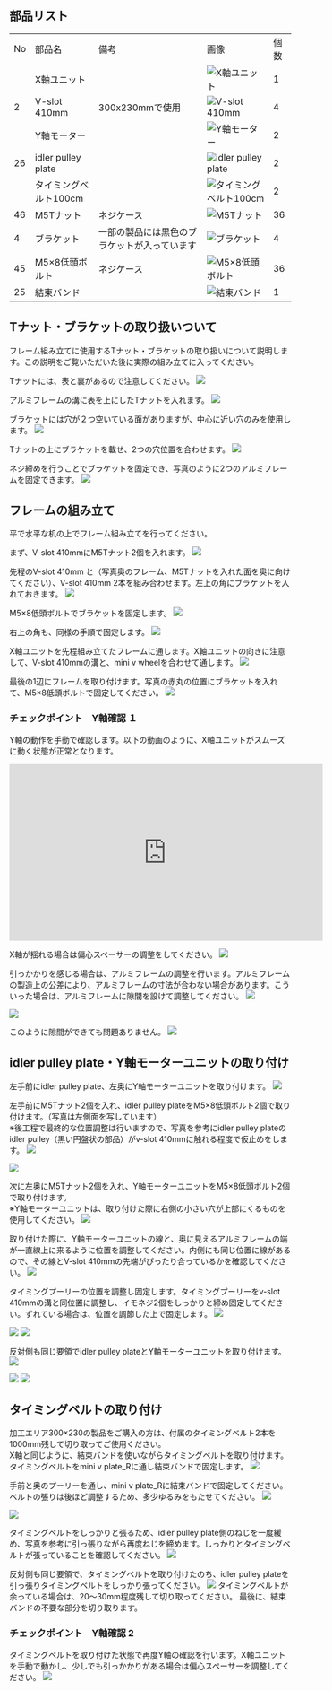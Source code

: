 ## 部品リスト
<table class="packing-list">
<tbody>
<tr>
<td>No</td>
<td>部品名</td>
<td>備考</td>
<td class="packing-img">画像</td>
<td>個数</td>
</tr>
<tr>
<td></td>
<td>X軸ユニット</td>
<td></td>
<td><img src="./images/04/p4-1.jpg" alt="X軸ユニット"></td>
<td>1</td>
</tr>
<tr>
<td>2</td>
<td>V-slot 410mm</td>
<td>300x230mmで使用</td>
<td><img src="./images/04/p4-2.jpg" alt="V-slot 410mm"></td>
<td>4</td>
</tr>
<tr>
<td></td>
<td>Y軸モーター</td>
<td></td>
<td><img src="./images/04/p4-3.jpg" alt="Y軸モーター"></td>
<td>2</td>
</tr>
<tr>
<td>26</td>
<td>idler pulley plate</td>
<td></td>
<td><img src="./images/04/p4-4.jpg" alt="idler pulley plate"></td>
<td>2</td>
</tr>
<tr>
<td></td>
<td>タイミングベルト100cm</td>
<td></td>
<td><img src="./images/04/p4-5.jpg" alt="タイミングベルト100cm"></td>
<td>2</td>
</tr>
<tr>
<td>46</td>
<td>M5Tナット</td>
<td>ネジケース</td>
<td><img src="./images/04/p4-6.jpg" alt="M5Tナット"></td>
<td>36</td>
</tr>
<tr>
<td>4</td>
<td>ブラケット</td>
<td>一部の製品には黒色のブラケットが入っています</td>
<td><img src="./images/04/p4-11.jpg" alt="ブラケット"></td>
<td>4</td>
</tr>
<tr>
<td>45</td>
<td>M5×8低頭ボルト</td>
<td>ネジケース</td>
<td><img src="./images/04/p4-8.jpg" alt="M5×8低頭ボルト"></td>
<td>36</td>
</tr>
<tr>
<td>25</td>
<td>結束バンド</td>
<td></td>
<td><img src="./images/04/p4-10.jpg" alt="結束バンド"></td>
<td>1</td>
</tr>
</tbody>
</table>

## Tナット・ブラケットの取り扱いついて
フレーム組み立てに使用するTナット・ブラケットの取り扱いについて説明します。この説明をご覧いただいた後に実際の組み立てに入ってください。

Tナットには、表と裏があるので注意してください。
<img src="./images/04/mini-300mm_04_30.jpg">

アルミフレームの溝に表を上にしたTナットを入れます。
<img src="./images/04/mini-300mm_04_32.jpg">

ブラケットには穴が２つ空いている面がありますが、中心に近い穴のみを使用します。
<img src="./images/04/mini-300mm_04_31.jpg">

Tナットの上にブラケットを載せ、2つの穴位置を合わせます。
<img src="./images/04/mini-300mm_04_33.jpg">

ネジ締めを行うことでブラケットを固定でき、写真のように2つのアルミフレームを固定できます。
<img src="./images/04/mini-300mm_04_34.jpg">

## フレームの組み立て
平で水平な机の上でフレーム組み立てを行ってください。

まず、V-slot 410mmにM5Tナット2個を入れます。
<img src="./images/04/mini-300mm_04_01.jpg">

先程のV-slot 410mm と（写真奥のフレーム、M5Tナットを入れた面を奥に向けてください）、V-slot 410mm 2本を組み合わせます。左上の角にブラケットを入れておきます。
<img src="./images/04/mini-300mm_04_35.jpg">

M5&times;8低頭ボルトでブラケットを固定します。
<img src="./images/04/mini-300mm_04_36.jpg">

右上の角も、同様の手順で固定します。
<img src="./images/04/mini-300mm_04_37.jpg">

X軸ユニットを先程組み立てたフレームに通します。X軸ユニットの向きに注意して、V-slot 410mmの溝と、mini v wheelを合わせて通します。
<img src="./images/04/mini-300mm_04_38.jpg">

最後の1辺にフレームを取り付けます。写真の赤丸の位置にブラケットを入れて、M5&times;8低頭ボルトで固定してください。
<img src="./images/04/mini-300mm_04_39.jpg">

### チェックポイント　Y軸確認 １
Y軸の動作を手動で確認します。以下の動画のように、X軸ユニットがスムーズに動く状態が正常となります。

<div class="iframe-content">
<iframe width="560" height="315" src="https://www.youtube.com/embed/3kBx3myEY30" frameborder="0" allow="accelerometer; autoplay; encrypted-media; gyroscope; picture-in-picture" allowfullscreen></iframe>
</div>

X軸が揺れる場合は偏心スペーサーの調整をしてください。
<img src="./images/04/mini-300mm_04_40.jpg">

引っかかりを感じる場合は、アルミフレームの調整を行います。アルミフレームの製造上の公差により、アルミフレームの寸法が合わない場合があります。こういった場合は、アルミフレームに隙間を設けて調整してください。
<img src="./images/04/mini-300mm_04_59.jpg">

<img src="./images/04/mini-300mm_04_60.jpg">

このように隙間ができても問題ありません。
<img src="./images/04/mini-300mm_04_41.jpg">

## idler pulley plate・Y軸モーターユニットの取り付け
左手前にidler pulley plate、左奥にY軸モーターユニットを取り付けます。
<img src="./images/04/mini-300mm_04_42.jpg">

左手前にM5Tナット2個を入れ、idler pulley plateをM5&times;8低頭ボルト2個で取り付けます。（写真は左側面を写しています）  
※後工程で最終的な位置調整は行いますので、写真を参考にidler pulley plateのidler pulley（黒い円盤状の部品）がv-slot 410mmに触れる程度で仮止めをします。
<img src="./images/04/mini-300mm_04_43.jpg">

<img src="./images/04/mini-300mm_04_44.jpg">

次に左奥にM5Tナット2個を入れ、Y軸モーターユニットをM5&times;8低頭ボルト2個で取り付けます。  
※Y軸モーターユニットは、取り付けた際に右側の小さい穴が上部にくるものを使用してください。
<img src="./images/04/mini-300mm_04_45.jpg">

取り付けた際に、Y軸モーターユニットの線と、奥に見えるアルミフレームの端が一直線上に来るように位置を調整してください。内側にも同じ位置に線があるので、その線とV-slot 410mmの先端がぴったり合っているかを確認してください。
<img src="./images/04/mini-300mm_04_46.jpg">

タイミングプーリーの位置を調整し固定します。タイミングプーリーをv-slot 410mmの溝と同位置に調整し、イモネジ2個をしっかりと締め固定してください。ずれている場合は、位置を調節した上で固定します。
<img src="./images/04/mini-300mm_04_47.jpg">

<img src="./images/04/mini-300mm_04_48.jpg">

<img src="./images/04/mini-300mm_04_49.jpg">

反対側も同じ要領でidler pulley plateとY軸モーターユニットを取り付けます。
<img src="./images/04/mini-300mm_04_50.jpg">

<img src="./images/04/mini-300mm_04_51.jpg">

<img src="./images/04/mini-300mm_04_52.jpg">

## タイミングベルトの取り付け
加工エリア300&times;230の製品をご購入の方は、付属のタイミングベルト2本を1000mm残して切り取ってご使用ください。  
X軸と同じように、結束バンドを使いながらタイミングベルトを取り付けます。タイミングベルトをmini v plate_Rに通し結束バンドで固定します。
<img src="./images/04/mini-300mm_04_54.jpg">

手前と奥のプーリーを通し、mini v plate_Rに結束バンドで固定してください。ベルトの張りは後ほど調整するため、多少ゆるみをもたせてください。
<img src="./images/04/mini-300mm_04_55.jpg">

<img src="./images/04/mini-300mm_04_56.jpg">

タイミングベルトをしっかりと張るため、idler pulley plate側のねじを一度緩め、写真を参考に引っ張りながら再度ねじを締めます。しっかりとタイミングベルトが張っていることを確認してください。
<img src="./images/04/mini-300mm_04_57.jpg">

反対側も同じ要領で、タイミングベルトを取り付けたのち、idler pulley plateを引っ張りタイミングベルトをしっかり張ってください。
<img src="./images/04/mini-300mm_04_58.jpg">
タイミングベルトが余っている場合は、20〜30mm程度残して切り取ってください。
最後に、結束バンドの不要な部分を切り取ります。

### チェックポイント　Y軸確認 2
タイミングベルトを取り付けた状態で再度Y軸の確認を行います。X軸ユニットを手動で動かし、少しでも引っかかりがある場合は偏心スペーサーを調整してください。
<img src="./images/04/mini-300mm_04_40.jpg">
